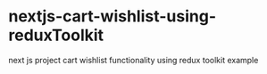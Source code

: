 # nextjs-cart-wishlist-using-reduxToolkit
next js project cart wishlist functionality using redux toolkit example
